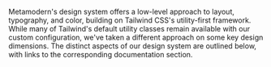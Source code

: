 Metamodern's design system offers a low-level approach to layout, typography, and color, building on Tailwind CSS's utility-first framework. While many of Tailwind's default utility classes remain available with our custom configuration, we've taken a different approach on some key design dimensions. The distinct aspects of our design system are outlined below, with links to the corresponding documentation section.

